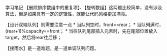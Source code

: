 学习笔记
【删除排序数组中的重复项】、【旋转数组】这两题比较简单，没有涉及算法，但是如果具有一定的逻辑性，就能让代码风格更加漂亮。

【设计双端队列】则需要注意一点
	* 当队列空时，front==rear；
	* 当队列满时，(rear+1)%capacity==front；
	* 当往队列尾部插入元素时，先在尾部位置放入target，然后将rear往后移；

【接雨水】是一道难题，是一道单调队列问题。
